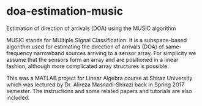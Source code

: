 # doa-estimation-music
Estimation of direction of arrivals (DOA) using the MUSIC algorithm

MUSIC stands for MUltiple SIgnal Classification. It is a subspace-based algorithm used for estimating the direction of arrivals (DOA) of same-frequency narrowband sources arriving to a sensor array. For simplicity we assume that the sensors form an array and are positioned in a linear fashion, although more complicated array structures is possible.

This was a MATLAB project for Linear Algebra course at Shiraz University which was lectured by Dr. Alireza Masnadi-Shirazi back in Spring 2017 semester. The instructions and some related papers and tutorials are also included.
